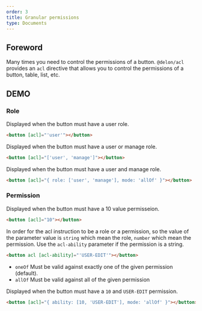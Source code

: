 ```yaml
---
order: 3
title: Granular permissions
type: Documents
---
```


## Foreword

Many times you need to control the permissions of a button. `@delon/acl` provides an `acl` directive that allows you to control the permissions of a button, table, list, etc.

## DEMO

### Role

Displayed when the button must have a user role.

```html
<button [acl]="'user'"></button>
```

Displayed when the button must have a user or manage role.

```html
<button [acl]="['user', 'manage']"></button>
```

Displayed when the button must have a user and manage role.

```html
<button [acl]="{ role: ['user', 'manage'], mode: 'allOf' }"></button>
```

### Permission

Displayed when the button must have a 10 value permisseion.

```html
<button [acl]="10"></button>
```

In order for the acl instruction to be a role or a permission, so the value of the parameter value is `string` which mean the role, `number` which mean the permission. Use the `acl-ability` parameter if the permission is a string.

```html
<button acl [acl-ability]="'USER-EDIT'"></button>
```

- `oneOf` Must be valid against exactly one of the given permission (default).
- `allOf` Must be valid against all of the given permission

Displayed when the button must have a `10` and `USER-EDIT` permission.

```html
<button [acl]="{ ability: [10, 'USER-EDIT'], mode: 'allOf' }"></button>
```
